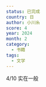 ```yaml
---
status: 已完成
country: 日
author: 小川糸
score: 4
year: 2024
month: 2
category:
  - 书籍
tags:
  - 文学
---
```

4/10 实在一般

